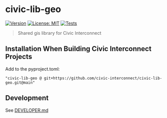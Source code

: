 # civic-lib-geo

[![Version](https://img.shields.io/badge/version-0.2.3-blue)](https://github.com/civic-interconnect/civic-lib-geo/releases)
[![License: MIT](https://img.shields.io/badge/license-MIT-green.svg)](https://opensource.org/licenses/MIT)
[![Tests](https://github.com/civic-interconnect/civic-lib-geo/actions/workflows/tests.yml/badge.svg)](https://github.com/civic-interconnect/civic-lib-geo/actions/workflows/tests.yml)

> Shared gis library for Civic Interconnect


## Installation When Building Civic Interconnect Projects

Add to the pyproject.toml:

`"civic-lib-geo @ git+https://github.com/civic-interconnect/civic-lib-geo.git@main"`


## Development

See [DEVELOPER.md](./DEVELOPER.md)
